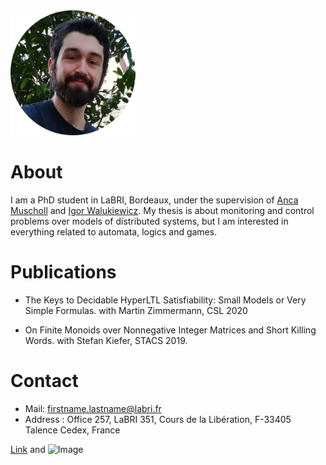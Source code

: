 
  <img src="/images/avatar.png" alt="avatar" width="200"/>


# About

I am a PhD student in LaBRI, Bordeaux, under the supervision of [Anca Muscholl](https://www.labri.fr/perso/anca/) and [Igor Walukiewicz](https://www.labri.fr/perso/igw/). My thesis is about monitoring and control problems over models of distributed systems, but I am interested in everything related to automata, logics and games.

# Publications

- The Keys to Decidable HyperLTL Satisfiability: Small Models or Very Simple Formulas.
with Martin Zimmermann, CSL 2020

- On Finite Monoids over Nonnegative Integer Matrices and Short Killing Words.
with Stefan Kiefer, STACS 2019. 

# Contact

- Mail: firstname.lastname@labri.fr
- Address : Office 257, LaBRI 351, Cours de la Libération, F-33405 Talence Cedex, France



[Link](url) and ![Image](src)

